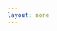 ```yaml
---
layout: none
---
```


<!DOCTYPE html>
<html lang="id-ID">
<head>
<title>Cara Jitu Jadi Content Creator</title>
<meta name="title" content="Cara Jitu Jadi Content Creator" />
<meta name="description" content="Rahasia tentang cara menjadi Content Creator ada di sini" />
<meta property="og:image" content="https://github.com/haloorderio/haloorderio.github.io/blob/main/images/buku-ccbb-dan-list-building-bb.jpg?raw=true" />
<script>
    setTimeout(function () {
      window.location.href = "https://tribelio.page/ccbb-aff-free-15";
    }, 0); // Ubah angka 5000 (ms) menjadi durasi pengalihan yang diinginkan dalam milidetik (misalnya, 3000 untuk 3 detik)
</script>
</head>
<body>
</body>
</html>
